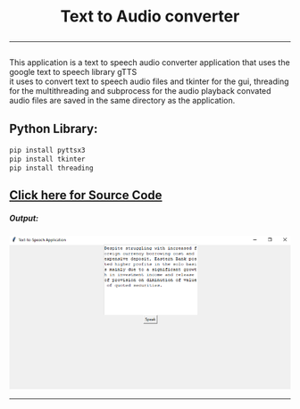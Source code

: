 <h1 align="center"">
Text to Audio converter 
<hr>
</h1>

This application is a text to speech audio converter application that uses the google text to speech library gTTS  
it uses to convert text to speech audio files  and  tkinter for the gui, threading for the multithreading and subprocess for the audio playback 
convated audio files are saved in the same directory as the application.


## Python Library: 

    pip install pyttsx3
    pip install tkinter
    pip install threading


 ## [Click here for Source Code](/text_to_audio.py)

#####  Output:

<p align="center">

  <img src="/collections/text_to_audio.png" />

</p>
<hr>